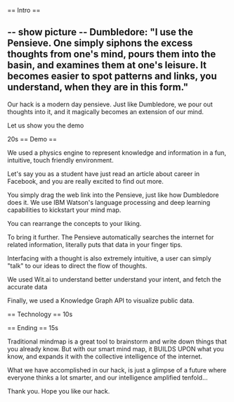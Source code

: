 == Intro ==

-- show picture --
Dumbledore: "I use the Pensieve. One simply siphons the excess thoughts from one's mind, pours them into the basin, and examines them at one's leisure. It becomes easier to spot patterns and links, you understand, when they are in this form."
------------------

Our hack is a modern day pensieve. Just like Dumbledore, we pour out thoughts into it, and it magically becomes an extension of our mind. 

Let us show you the demo

20s == Demo == 

We used a physics engine to represent knowledge and information in a fun, intuitive, touch friendly environment.

Let's say you as a student have just read an article about career in Facebook, and you are really excited to find out more. 

You simply drag the web link into the Pensieve, just like how Dumbledore does it.
We use IBM Watson's language processing and deep learning capabilities to kickstart your mind map.

You can rearrange the concepts to your liking. 

To bring it further.
The Pensieve automatically searches the internet for related information, literally puts that data in your finger tips.

Interfacing with a thought is also extremely intuitive, a user can simply "talk" to our ideas to direct the flow of thoughts.

We used Wit.ai to understand better understand your intent, and fetch the accurate data

Finally, we used a Knowledge Graph API to visualize public data.

== Technology == 10s

<!-- Meteor.js, IBM Watson, Graphiq api, Voice Recognition -->

== Ending == 15s

Traditional mindmap is a great tool to brainstorm and write down things that you already know.
But with our smart mind map, it BUILDS UPON what you know, and expands it with the collective intelligence of the internet.

What we have accomplished in our hack, is just a glimpse of a future where everyone thinks a lot smarter, and our intelligence amplified tenfold...


Thank you. Hope you like our hack.